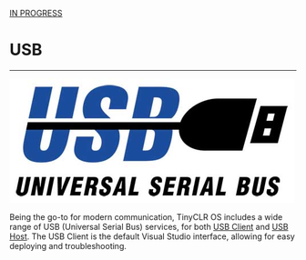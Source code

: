 [IN PROGRESS](error.md) 
# USB
---
![USB Logo](images/usb-logo.jpg)
 
Being the go-to for modern communication, TinyCLR OS includes a wide range of USB (Universal Serial Bus) services, for both [USB Client](usb-client.md) and [USB Host](usb-host.md). The USB Client is the default Visual Studio interface, allowing for easy deploying and troubleshooting.

